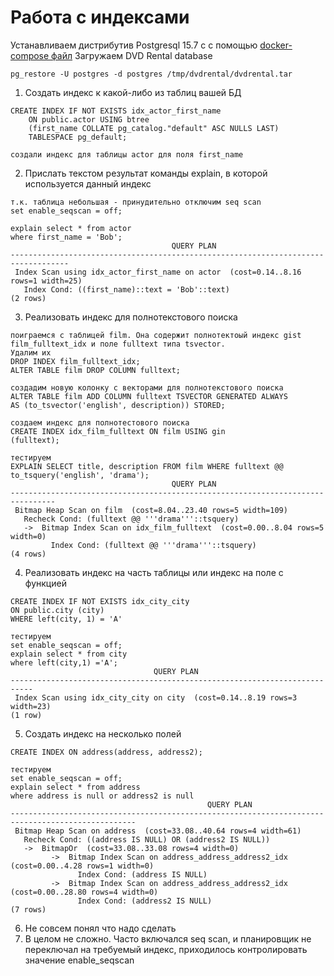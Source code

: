 # Работа с индексами

Устанавливаем дистрибутив Postgresql 15.7 c с помощью [docker-compose файл](/docker_compose_files/postgresql-15-otus-docker-compose.yml)
Загружаем DVD Rental database
```
pg_restore -U postgres -d postgres /tmp/dvdrental/dvdrental.tar

```
1) Создать индекс к какой-либо из таблиц вашей БД
```
CREATE INDEX IF NOT EXISTS idx_actor_first_name
    ON public.actor USING btree
    (first_name COLLATE pg_catalog."default" ASC NULLS LAST)
    TABLESPACE pg_default;

создали индекс для таблицы actor для поля first_name
```
2) Прислать текстом результат команды explain, в которой используется данный индекс
```
т.к. таблица небольшая - принудительно отключим seq scan
set enable_seqscan = off;

explain select * from actor
where first_name = 'Bob';
                                    QUERY PLAN                                     
-----------------------------------------------------------------------------------
 Index Scan using idx_actor_first_name on actor  (cost=0.14..8.16 rows=1 width=25)
   Index Cond: ((first_name)::text = 'Bob'::text)
(2 rows)
```

3) Реализовать индекс для полнотекстового поиска
```
поиграемся с таблицей film. Она содержит полнотектоый индекс gist film_fulltext_idx и поле fulltext типа tsvector.
Удалим их
DROP INDEX film_fulltext_idx;
ALTER TABLE film DROP COLUMN fulltext;

создадим новую колонку с векторами для полнотекстового поиска
ALTER TABLE film ADD COLUMN fulltext TSVECTOR GENERATED ALWAYS
AS (to_tsvector('english', description)) STORED;

создаем индекс для полнотестового поиска
CREATE INDEX idx_film_fulltext ON film USING gin
(fulltext);

тестируем
EXPLAIN SELECT title, description FROM film WHERE fulltext @@
to_tsquery('english', 'drama');
                                    QUERY PLAN                                   
--------------------------------------------------------------------------------
 Bitmap Heap Scan on film  (cost=8.04..23.40 rows=5 width=109)
   Recheck Cond: (fulltext @@ '''drama'''::tsquery)
   ->  Bitmap Index Scan on idx_film_fulltext  (cost=0.00..8.04 rows=5 width=0)
         Index Cond: (fulltext @@ '''drama'''::tsquery)
(4 rows)
```

4) Реализовать индекс на часть таблицы или индекс на поле с функцией
```
CREATE INDEX IF NOT EXISTS idx_city_city
ON public.city (city)
WHERE left(city, 1) = 'A'

тестируем
set enable_seqscan = off;
explain select * from city
where left(city,1) ='A';
                                QUERY PLAN                                 
---------------------------------------------------------------------------
 Index Scan using idx_city_city on city  (cost=0.14..8.19 rows=3 width=23)
(1 row)
```

5) Создать индекс на несколько полей
```
CREATE INDEX ON address(address, address2);

тестируем
set enable_seqscan = off;
explain select * from address
where address is null or address2 is null
                                            QUERY PLAN                                            
--------------------------------------------------------------------------------------------------
 Bitmap Heap Scan on address  (cost=33.08..40.64 rows=4 width=61)
   Recheck Cond: ((address IS NULL) OR (address2 IS NULL))
   ->  BitmapOr  (cost=33.08..33.08 rows=4 width=0)
         ->  Bitmap Index Scan on address_address_address2_idx  (cost=0.00..4.28 rows=1 width=0)
               Index Cond: (address IS NULL)
         ->  Bitmap Index Scan on address_address_address2_idx  (cost=0.00..28.80 rows=4 width=0)
               Index Cond: (address2 IS NULL)
(7 rows)
```

6) Не совсем понял что надо сделать
7) В целом не сложно. Часто включался seq scan, и планировщик не переключал на требуемый индекс, приходилось контролировать значение enable_seqscan